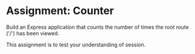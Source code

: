 # Assignment: Counter
Build an Express application that counts the number of times the root route ('/') has been viewed. 

This assignment is to test your understanding of session.
